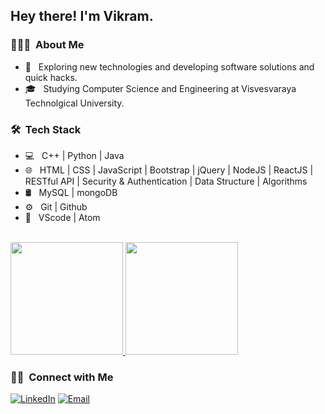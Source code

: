 <h2> Hey there! I'm Vikram.</h2>

<h3> 👨🏻‍💻 &nbsp;About Me </h3>

- 🤔 &nbsp; Exploring new technologies and developing software solutions and quick hacks.
- 🎓 &nbsp; Studying Computer Science and Engineering at Visvesvaraya Technolgical University.

<h3> 🛠 &nbsp;Tech Stack</h3>

- 💻 &nbsp; C++ | Python | Java 
- 🌐 &nbsp; HTML | CSS | JavaScript | Bootstrap | jQuery | NodeJS | ReactJS | RESTful API | Security & Authentication | Data Structure | Algorithms
- 🛢 &nbsp; MySQL | mongoDB 
- ⚙️ &nbsp; Git | Github 
- 🔧 &nbsp; VScode | Atom

<br/>

<a href="https://github.com/VikramSingh151">
  <img height="180em" src="https://github-readme-stats.vercel.app/api?username=VikramSingh151&theme=buefy&show_icons=true" />
  <img height="180em" src="https://github-readme-stats.vercel.app/api/top-langs/?username=VikramSingh151&theme=buefy&layout=compact" />
</a>

<br/>

<h3> 🤝🏻 &nbsp;Connect with Me </h3>

<p align="center">

<a href="https://www.linkedin.com/in/vikram-singh-518214107/"><img alt="LinkedIn" src="https://img.shields.io/badge/LinkedIn-Vikram%20Singh-blue?style=flat-square&logo=linkedin"></a>
<a href="mailto:vsr7566210@gmail.com"><img alt="Email" src="https://img.shields.io/badge/Email-vsr7566210@gmail.com-blue?style=flat-square&logo=gmail"></a>
</p>

